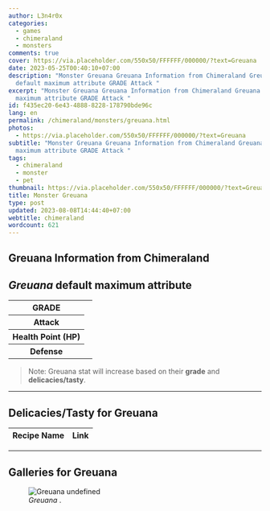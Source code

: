 ```yaml
---
author: L3n4r0x
categories:
  - games
  - chimeraland
  - monsters
comments: true
cover: https://via.placeholder.com/550x50/FFFFFF/000000/?text=Greuana
date: 2023-05-25T00:40:10+07:00
description: "Monster Greuana Greuana Information from Chimeraland Greuana
  default maximum attribute GRADE Attack "
excerpt: "Monster Greuana Greuana Information from Chimeraland Greuana default
  maximum attribute GRADE Attack "
id: f435ec20-6e43-4888-8228-178790bde96c
lang: en
permalink: /chimeraland/monsters/greuana.html
photos:
  - https://via.placeholder.com/550x50/FFFFFF/000000/?text=Greuana
subtitle: "Monster Greuana Greuana Information from Chimeraland Greuana default
  maximum attribute GRADE Attack "
tags:
  - chimeraland
  - monster
  - pet
thumbnail: https://via.placeholder.com/550x50/FFFFFF/000000/?text=Greuana
title: Monster Greuana
type: post
updated: 2023-08-08T14:44:40+07:00
webtitle: chimeraland
wordcount: 621
---
```


<link
  rel="stylesheet"
  href="https://rawcdn.githack.com/dimaslanjaka/Web-Manajemen/870a349/css/bootstrap-5-3-0-alpha3-wrapper.css"
/>
<section id="bootstrap-wrapper">
  <div data-bs-theme="dark">
    <h2>Greuana Information from Chimeraland</h2>
    <h2 id="attribute"><i>Greuana</i> default maximum attribute</h2>
    <div class="row">
      <div class="col mb-2">
        <div class="card">
          <div class="card-body">
            <table>
              <tr>
                <th>GRADE</th>
                <td><br /></td>
              </tr>
              <tr>
                <th>Attack</th>
                <td></td>
              </tr>
              <tr>
                <th>Health Point (HP)</th>
                <td></td>
              </tr>
              <tr>
                <th>Defense</th>
                <td></td>
              </tr>
            </table>
          </div>
        </div>
      </div>
    </div>
    <blockquote class="bd-callout bd-callout-warning">
      Note: Greuana stat will increase based on their <b>grade</b> and
      <b>delicacies/tasty</b>.
    </blockquote>
    <hr />
    <h2 id="delicacies">Delicacies/Tasty for Greuana</h2>
    <div class="card">
      <div class="card-body">
        <div class="table-responsive">
          <table class="table table-striped">
            <thead>
              <tr>
                <th>Recipe Name</th>
                <th>Link</th>
              </tr>
            </thead>
            <tbody></tbody>
          </table>
        </div>
      </div>
    </div>
    <hr />
    <div id="gallery">
      <h2>Galleries for Greuana</h2>
      <div class="row">
        <div class="col-lg-6 col-12">
          <figure>
            <img
              src="https://www.webmanajemen.com/undefined"
              alt="Greuana undefined"
            />
            <figcaption style="word-wrap: break-word">
              <i>Greuana</i> .
            </figcaption>
          </figure>
        </div>
      </div>
    </div>
  </div>
</section>